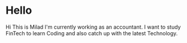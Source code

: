 # Hello
Hi This is Milad I'm currently working as an accountant. I want to study FinTech to learn Coding and also catch up with the latest Technology. 